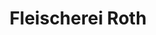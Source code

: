 ---
title: "Fleischerei Roth"
url: /oberaula/fleischerei-roth-schwimmbadstrasse/
shop: Metzgerei
---